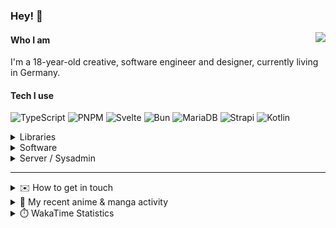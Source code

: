 ### Hey! 👋

[<img src="https://lanyard-profile-readme.vercel.app/api/228965621478588416" align="right">](https://discord.com/users/228965621478588416)

#### Who I am

I'm a 18-year-old creative, software engineer and designer, currently living in Germany.

#### Tech I use

![TypeScript](https://img.shields.io/badge/typescript-%23007ACC.svg?style=for-the-badge&logo=typescript&logoColor=white)
![PNPM](https://img.shields.io/badge/pnpm-%234a4a4a.svg?style=for-the-badge&logo=pnpm&logoColor=f69220)
![Svelte](https://img.shields.io/badge/svelte-%23f1413d.svg?style=for-the-badge&logo=svelte&logoColor=white)
![Bun](https://img.shields.io/badge/Bun-%23000000.svg?style=for-the-badge&logo=bun&logoColor=white)
![MariaDB](https://img.shields.io/badge/MariaDB-003545?style=for-the-badge&logo=mariadb&logoColor=white)
![Strapi](https://img.shields.io/badge/strapi-%232E7EEA.svg?style=for-the-badge&logo=strapi&logoColor=white)
![Kotlin](https://img.shields.io/badge/kotlin-%237F52FF.svg?style=for-the-badge&logo=kotlin&logoColor=white)

<details>
  <summary>Libraries</summary>
  
  ![Tauri](https://img.shields.io/badge/tauri-%2324C8DB.svg?style=for-the-badge&logo=tauri&logoColor=%23FFFFFF)
  ![UnoCSS](https://img.shields.io/badge/unocss-333333.svg?style=for-the-badge&logo=unocss&logoColor=white)
  ![Zod](https://img.shields.io/badge/zod-%233068b7.svg?style=for-the-badge&logo=zod&logoColor=white)
  ![GraphQL](https://img.shields.io/badge/-GraphQL-E10098?style=for-the-badge&logo=graphql&logoColor=white)
  ![Prisma](https://img.shields.io/badge/Prisma-3982CE?style=for-the-badge&logo=Prisma&logoColor=white)
</details>

<details>
  <summary>Software</summary>
  
  ![macOS](https://img.shields.io/badge/mac%20os-000000?style=for-the-badge&logo=macos&logoColor=F0F0F0)
  ![Firefox](https://img.shields.io/badge/Firefox-FF7139?style=for-the-badge&logo=Firefox-Browser&logoColor=white)
  ![Affinity Designer](https://img.shields.io/badge/affinity%20desginer-%231B72BE.svg?style=for-the-badge&logo=affinity-designer&logoColor=white)
  ![Visual Studio Code](https://img.shields.io/badge/Visual%20Studio%20Code-0078d7.svg?style=for-the-badge&logo=visual-studio-code&logoColor=white)
  ![IntelliJ IDEA](https://img.shields.io/badge/IntelliJIDEA-000000.svg?style=for-the-badge&logo=intellij-idea&logoColor=white)
</details>

<details>
  <summary>Server / Sysadmin</summary>
  
  ![Docker](https://img.shields.io/badge/docker-%230db7ed.svg?style=for-the-badge&logo=docker&logoColor=white)
  ![Hetzner](https://img.shields.io/badge/Hetzner-D50C2D?style=for-the-badge&logo=Hetzner&logoColor=white)
  ![Caddy](https://img.shields.io/badge/Caddy-1F88C0?style=for-the-badge&logo=Caddy&logoColor=white)
  ![Uptime Kuma](https://img.shields.io/badge/Uptime%20Kuma-5CDD8B?style=for-the-badge&logo=UptimeKuma&logoColor=white)
</details>

---

<details>
  <summary>✉️ How to get in touch</summary>
  
> Sorted by how quickly you can expect a reply (please state your inquiry in the opening message. I get a lot of spam)
- [Hit me up on Discord](https://discord.com/users/228965621478588416)
- [Hit me up on Twitter](https://twitter.com/cruggdev)
- [Send me a mail](mailto:me@crg.sh)
</details>


<details>
  <summary>🌸 My recent anime & manga activity</summary>
  
<!-- ANILIST_ACTIVITY:start -->

-   📺 Watched episode 4 of [Jellyfish Can’t Swim in the Night](https://anilist.co/anime/163078) (01:02, 14 January 2025)
-   📺 Watched episode 1 of [Classroom of the Elite Season 3](https://anilist.co/anime/146066) (22:53, 13 January 2025)
-   📺 Watched episode 2 - 3 of [Jellyfish Can’t Swim in the Night](https://anilist.co/anime/163078) (03:20, 13 January 2025)
-   📺 Watched episode 1 of [Jellyfish Can’t Swim in the Night](https://anilist.co/anime/163078) (16:44, 10 January 2025)
-   📺 Plans to watch [I'm Getting Married to a Girl I Hate in My Class](https://anilist.co/anime/178462) (02:02, 09 January 2025)

<!-- ANILIST_ACTIVITY:end -->
</details>

<details>
  <summary>⏱️ WakaTime Statistics</summary>

<!--START_SECTION:waka-->

```txt
From: 05 January 2025 - To: 12 January 2025

Svelte        2 hrs 54 mins   ████████░░░░░░░░░░░░░░░░░   31.94 %
TypeScript    2 hrs 1 min     █████▓░░░░░░░░░░░░░░░░░░░   22.33 %
JavaScript    1 hr 29 mins    ████░░░░░░░░░░░░░░░░░░░░░   16.48 %
CSV           48 mins         ██▒░░░░░░░░░░░░░░░░░░░░░░   08.88 %
Other         42 mins         ██░░░░░░░░░░░░░░░░░░░░░░░   07.83 %
```

<!--END_SECTION:waka-->
</details>
